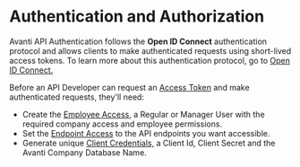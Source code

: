 # Authentication and Authorization 

Avanti API Authentication follows the **Open ID Connect** authentication protocol and allows clients to make authenticated requests using short-lived access tokens. To learn more about this authentication protocol, go to [Open ID Connect.](https://openid.net/connect)

Before an API Developer can request an [Access Token](https://avanti.stoplight.io/docs/avanti-api/ZG9jOjgxNDM2Njk-access-tokens
) and make authenticated requests, they'll need:

- Create the [Employee Access](https://avanti.stoplight.io/docs/avanti-api/ZG9jOjgxNDM2NzA-employee-access), a Regular or Manager User with the required company access and employee permissions.
- Set the [Endpoint Access](https://avanti.stoplight.io/docs/avanti-api/ZG9jOjgxNDM2Njg-endpoint-access) to the API endpoints you want accessible. 
- Generate unique [Client Credentials,](https://avanti.stoplight.io/docs/avanti-api/ZG9jOjgxNDM2NjY-client-credentials) a Client Id, Client Secret and the Avanti Company Database Name. 
